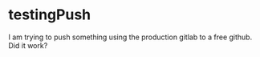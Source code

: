 # testingPush

I am trying to push something using the production gitlab to a free github. Did it work?
